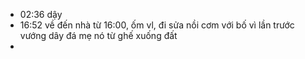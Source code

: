 - 02:36 dậy
- 16:52 về đến nhà từ 16:00, ốm vl, đi sửa nồi cơm với bố vì lần trước vướng dây đá mẹ nó từ ghế xuống đất
-